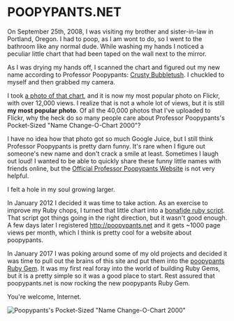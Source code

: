 POOPYPANTS.NET
================

On September 25th, 2008, I was visiting my brother and sister-in-law in Portland, Oregon. I had to poop, as I am wont to do, so I went to the bathroom like any normal dude. While washing my hands I noticed a peculiar little chart that had been taped on the wall next to the mirror.

As I was drying my hands off, I scanned the chart and figured out my new name according to Professor Poopypants: [Crusty Bubbletush](http://poopypants.net/eli/duke). I chuckled to myself and then grabbed my camera.

I took [a photo of that chart](http://www.flickr.com/photos/elisfanclub/2908192137/), and it is now my most popular photo on Flickr, with over 12,000 views. I realize that is not a whole lot of views, but it is still **my most popular photo**. Of all the 40,000 photos that I've uploaded to Flickr, why the heck do so many people care about Professor Poopypants's Pocket-Sized "Name Change-O-Chart 2000"?

I have no idea how that photo got so much Google Juice, but I still think Professor Poopypants is pretty darn funny. It's rare when I figure out someone's new name and don't crack a smile at least. Sometimes I laugh out loud! I wanted to be able to quickly share these funny little names with friends online, but the [Official Professor Poopypants Website](http://www.scholastic.com/captainunderpants/poopypants.htm) is not very helpful.

I felt a hole in my soul growing larger.

In January 2012 I decided it was time to take action. As an exercise to improve my Ruby chops, I turned that little chart into a [bonafide ruby script](https://github.com/eliduke/Professor-Poopypants-Name-Change-O-Ruby-Script-2000). That script got things going in the right direction, but it wasn't good enough. A few days later I registered http://poopypants.net and it gets ~1000 page views per month, which I think is pretty cool for a website about poopypants.

In January 2017 I was poking around some of my old projects and decided it was time to pull out the brains of this site and put them into the [poopypants Ruby Gem](https://github.com/eliduke/poopypants). It was my first real foray into the world of building Ruby Gems, but it is a pretty simple so it was a good place to start. Rest assured that poopypants.net is now rocking the new poopypants Ruby Gem.

You're welcome, Internet.

![Poopypants's Pocket-Sized "Name Change-O-Chart 2000"](http://farm4.staticflickr.com/3031/2908192137_0fa3d51999_z_d.jpg)
